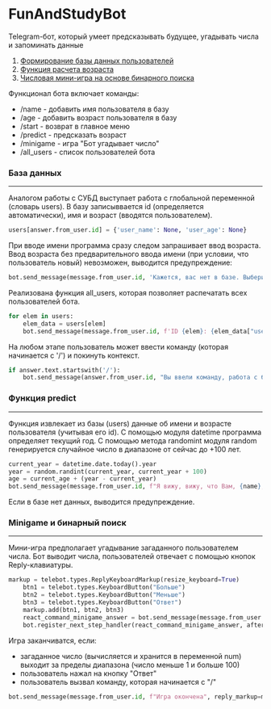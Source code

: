# FunAndStudyBot

Telegram-бот, который умеет предсказывать будущее, угадывать числа и запоминать данные

1. [Формирование базы данных пользователей](#база-данных)
2. [Функция расчета возраста](#функция-predict)
3. [Числовая мини-игра на основе бинарного поиска](#minigame-и-бинарный-поиск)

Функционал бота включает команды:
- /name - добавить имя пользователя в базу
- /age - добавить возраст пользователя в базу
- /start - возврат в главное меню
- /predict - предсказать возраст
- /minigame - игра "Бот угадывает число"
- /all_users - список пользователей бота

### База данных
---
Аналогом работы с СУБД выступает работа с глобальной переменной (словарь users). В базу записыввается id (определяется автоматически), имя и возраст (вводятся пользователем). 
```python
users[answer.from_user.id] = {'user_name': None, 'user_age': None}
```

При вводе имени программа сразу следом запрашивает ввод возраста. Ввод возраста без предварительного ввода имени (при условии, что пользователь новый) невозможен, выводится предупреждение:
```python
bot.send_message(message.from_user.id, 'Кажется, вас нет в базе. Выберите сначала команду /name')
```

Реализована функция all_users, которая позволяет распечатать всех пользователей бота.
```python
for elem in users:
    elem_data = users[elem]
    bot.send_message(message.from_user.id, f'ID {elem}: {elem_data["user_name"]}, {elem_data["user_age"]}')
```

На любом этапе пользователь может ввести команду (которая начинается с '/') и покинуть контекст.
```python
if answer.text.startswith('/'):
    bot.send_message(answer.from_user.id, "Вы ввели команду, работа с базой прервана")
```

### Функция predict
---
Функция извлекает из базы (users) данные об имени и возрасте пользователя (учитывая его id). 
С помощью модуля datetime программа определяет текущий год. 
С помощью метода randomint модуля random генерируется случайное число в диапазоне от сейчас до +100 лет.

```python
current_year = datetime.date.today().year
year = random.randint(current_year, current_year + 100)
age = current_age + (year - current_year)
bot.send_message(message.from_user.id, f"Я вижу, вижу, что Вам, {name}, в {year} будет {age}!")
```

Если в базе нет данных, выводится предупреждение.

### Minigame и бинарный поиск
---
Мини-игра предполагает угадывание загаданного пользователем числа. Бот выводит числа, пользователей отвечает с помощью кнопок Reply-клавиатуры.
```python
markup = telebot.types.ReplyKeyboardMarkup(resize_keyboard=True)
    btn1 = telebot.types.KeyboardButton("Больше")
    btn2 = telebot.types.KeyboardButton("Меньше")
    btn3 = telebot.types.KeyboardButton("Ответ")
    markup.add(btn1, btn2, btn3)
    react_command_minigame_answer = bot.send_message(message.from_user.id, "Начинаем игру!\nВот мое первое число: 50\nВаше число больше или меньше?", reply_markup=markup)
    bot.register_next_step_handler(react_command_minigame_answer, after_minigame)
```

Игра заканчиватся, если: 
- загаданное число (вычисляется и хранится в переменной num) выходит за пределы диапазона (число меньше 1 и больше 100)
- пользователь нажал на кнопку "Ответ"
- пользователь вызвал команду, которая начинается с "/"
```python
bot.send_message(message.from_user.id, f"Игра окончена", reply_markup=main_menu())
```